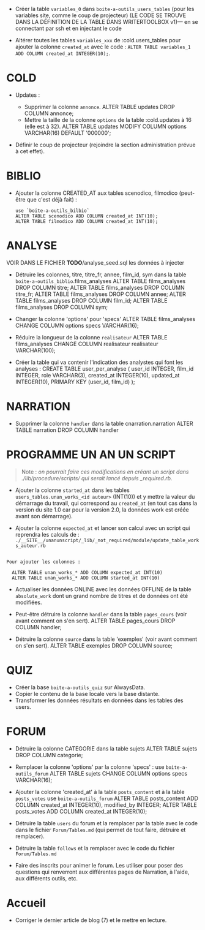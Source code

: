 * Créer la table `variables_0` dans `boite-a-outils_users_tables` (pour les variables site, comme le coup de projecteur) (LE CODE SE TROUVE DANS LA DÉFINITION DE LA TABLE DANS WRITERTOOLBOX v1)— en se connectant par ssh et en injectant le code

* Altérer toutes les tables `variables_xxx` de :cold.users_tables pour ajouter la colonne `created_at` avec le code : `ALTER TABLE variables_1 ADD COLUMN created_at INTEGER(10);`.

# COLD

* Updates :
  * Supprimer la colonne `annonce`.
    ALTER TABLE updates DROP COLUMN annonce;
  * Mettre la taille de la colonne `options` de la table :cold.updates à 16 (elle est à 32).
    ALTER TABLE updates MODIFY COLUMN options VARCHAR(16) DEFAULT '000000';

* Définir le coup de projecteur (rejoindre la section administration prévue à cet effet).

# BIBLIO

* Ajouter la colonne CREATED_AT aux tables scenodico, filmodico (peut-être que c'est déjà fait) :

      use `boite-a-outils_bilbio`
      ALTER TABLE scenodico ADD COLUMN created_at INT(10);
      ALTER TABLE filmodico ADD COLUMN created_at INT(10);

# ANALYSE

VOIR DANS LE FICHIER __TODO__/analyse_seed.sql les données à injecter

* Détruire les colonnes, titre, titre_fr, annee, film_id, sym dans la table `boite-a-outils_biblio`.films_analyses
    ALTER TABLE films_analyses DROP COLUMN titre;
    ALTER TABLE films_analyses DROP COLUMN titre_fr;
    ALTER TABLE films_analyses DROP COLUMN annee;
    ALTER TABLE films_analyses DROP COLUMN film_id;
    ALTER TABLE films_analyses DROP COLUMN sym;
* Changer la colonne 'options' pour 'specs'
    ALTER TABLE films_analyses CHANGE COLUMN options specs VARCHAR(16);
* Réduire la longueur de la colonne `realisateur`
  ALTER TABLE films_analyses CHANGE COLUMN realisateur realisateur VARCHAR(100);

* Créer la table qui va contenir l'indication des analystes qui font les analyses :
  CREATE TABLE user_per_analyse (
    user_id INTEGER,
    film_id INTEGER,
    role    VARCHAR(3),
    created_at INTEGER(10),
    updated_at INTEGER(10),
    PRIMARY KEY (user_id, film_id)
    );

# NARRATION

* Supprimer la colonne `handler` dans la table cnarration.narration
  ALTER TABLE narration DROP COLUMN handler


# PROGRAMME UN AN UN SCRIPT

> Note : *on pourrait faire ces modifications en créant un script dans ./lib/procedure/scripts/ qui serait lancé depuis _required.rb.*

* Ajouter la colonne `started_at` dans les tables `users_tables.unan_works_<id auteur>` (INT(10)) et y mettre la valeur du démarrage du travail, qui correspond au `created_at` (en tout cas dans la version du site 1.0 car pour la version 2.0, la données work est créée avant son démarrage).

* Ajouter la colonne `expected_at` et lancer son calcul avec un script qui reprendra les calculs de :
`./__SITE__/unanunscript/_lib/_not_required/module/update_table_works_auteur.rb`

```

Pour ajouter les colonnes :

  ALTER TABLE unan_works_* ADD COLUMN expected_at INT(10)
  ALTER TABLE unan_works_* ADD COLUMN started_at INT(10)

```

* Actualiser les données ONLINE avec les données OFFLINE de la table `absolute_work` dont un grand nombre de titres et de données ont été modifiées.

* Peut-être détruire la colonne `handler` dans la table `pages_cours` (voir avant comment on s'en sert).
  ALTER TABLE pages_cours DROP COLUMN handler;

* Détruire la colonne `source` dans la table 'exemples' (voir avant comment on s'en sert).
  ALTER TABLE exemples DROP COLUMN source;


# QUIZ

* Créer la base `boite-a-outils_quiz` sur AlwaysData.
* Copier le contenu de la base locale vers la base distante.
* Transformer les données résultats en données dans les tables des users.

# FORUM

* Détruire la colonne CATEGORIE dans la table sujets
  ALTER TABLE sujets DROP COLUMN categorie;

* Remplacer la colonne 'options' par la colonne 'specs' :
      use `boite-a-outils_forum`
      ALTER TABLE sujets CHANGE COLUMN options specs VARCHAR(16);

* Ajouter la colonne 'created_at' à la table `posts_content` et à la table `posts_votes`
     use `boite-a-outils_forum`
     ALTER TABLE posts_content ADD COLUMN created_at INTEGER(10), modified_by INTEGER;
     ALTER TABLE posts_votes ADD COLUMN created_at INTEGER(10);

* Détruire la table `users` du forum et la remplacer par la table avec le code dans le fichier `Forum/Tables.md` (qui permet de tout faire, détruire et remplacer).

* Détruire la table `follows` et la remplacer avec le code du fichier `Forum/Tables.md`

* Faire des inscrits pour animer le forum. Les utiliser pour poser des questions qui renverront aux différentes pages de Narration, à l'aide, aux différents outils, etc.

# Accueil

* Corriger le dernier article de blog (7) et le mettre en lecture.
